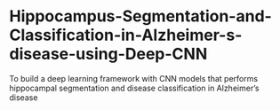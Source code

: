 # Hippocampus-Segmentation-and-Classification-in-Alzheimer-s-disease-using-Deep-CNN
To build a deep learning framework with CNN models that performs hippocampal segmentation and disease classification in Alzheimer’s disease
